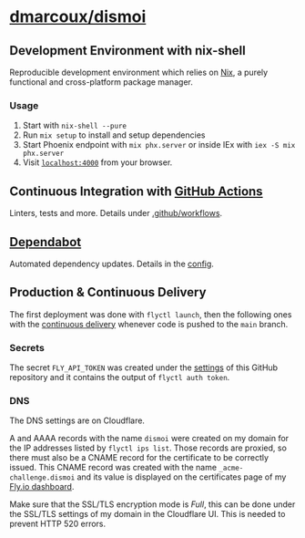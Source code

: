 # <a href="https://github.com/dmarcoux/dismoi">dmarcoux/dismoi</a>

## Development Environment with nix-shell

Reproducible development environment which relies on
[Nix](https://github.com/NixOS/nix), a purely functional and cross-platform
package manager.

### Usage

1. Start with `nix-shell --pure`
2. Run `mix setup` to install and setup dependencies
3. Start Phoenix endpoint with `mix phx.server` or inside IEx with `iex -S mix phx.server`
4. Visit [`localhost:4000`](http://localhost:4000) from your browser.

## Continuous Integration with [GitHub Actions](https://docs.github.com/en/actions)

Linters, tests and more. Details under [.github/workflows](./.github/workflows).

## [Dependabot](https://dependabot.com/)

Automated dependency updates. Details in the [config](./.github/dependabot.yml).

## Production & Continuous Delivery

The first deployment was done with `flyctl launch`, then the following ones with
the [continuous delivery](./.github/workflows/continuous-delivery.yml) whenever
code is pushed to the `main` branch.

### Secrets

The secret `FLY_API_TOKEN` was created under the
[settings](https://github.com/dmarcoux/dismoi/settings/secrets/actions) of this
GitHub repository and it contains the output of `flyctl auth token`.

### DNS

The DNS settings are on Cloudflare.

A and AAAA records with the name `dismoi` were created on my domain for the IP
addresses listed by `flyctl ips list`. Those records are proxied, so there must
also be a CNAME record for the certificate to be correctly issued. This CNAME
record was created with the name `_acme-challenge.dismoi` and its value is
displayed on the certificates page of my [Fly.io
dashboard](https://fly.io/apps/dismoi/certificates/dismoi.dmarcoux.com).

Make sure that the SSL/TLS encryption mode is _Full_, this can be done under the
SSL/TLS settings of my domain in the Cloudflare UI. This is needed to prevent
HTTP 520 errors.
